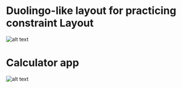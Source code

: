 # Duolingo-like layout for practicing constraint Layout

![alt text](https://github.com/[username]/[reponame]/blob/[branch]/image.jpg?raw=true)

# Calculator app

![alt text](https://github.com/[username]/[reponame]/blob/[branch]/image.jpg?raw=true)
